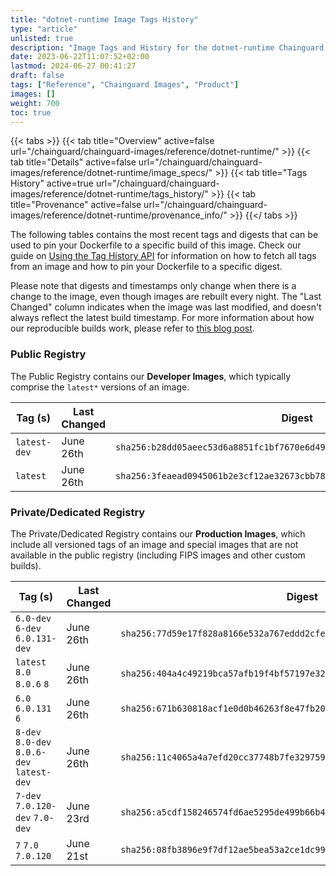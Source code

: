 ```yaml
---
title: "dotnet-runtime Image Tags History"
type: "article"
unlisted: true
description: "Image Tags and History for the dotnet-runtime Chainguard Image"
date: 2023-06-22T11:07:52+02:00
lastmod: 2024-06-27 00:41:27
draft: false
tags: ["Reference", "Chainguard Images", "Product"]
images: []
weight: 700
toc: true
---
```


{{< tabs >}}
{{< tab title="Overview" active=false url="/chainguard/chainguard-images/reference/dotnet-runtime/" >}}
{{< tab title="Details" active=false url="/chainguard/chainguard-images/reference/dotnet-runtime/image_specs/" >}}
{{< tab title="Tags History" active=true url="/chainguard/chainguard-images/reference/dotnet-runtime/tags_history/" >}}
{{< tab title="Provenance" active=false url="/chainguard/chainguard-images/reference/dotnet-runtime/provenance_info/" >}}
{{</ tabs >}}

The following tables contains the most recent tags and digests that can be used to pin your Dockerfile to a specific build of this image. Check our guide on [Using the Tag History API](/chainguard/chainguard-images/using-the-tag-history-api/) for information on how to fetch all tags from an image and how to pin your Dockerfile to a specific digest.

Please note that digests and timestamps only change when there is a change to the image, even though images are rebuilt every night. The "Last Changed" column indicates when the image was last modified, and doesn't always reflect the latest build timestamp. For more information about how our reproducible builds work, please refer to [this blog post](https://www.chainguard.dev/unchained/reproducing-chainguards-reproducible-image-builds).

### Public Registry
The Public Registry contains our **Developer Images**, which typically comprise the `latest*` versions of an image.

| Tag (s)       | Last Changed | Digest                                                                    |
|---------------|--------------|---------------------------------------------------------------------------|
|  `latest-dev` | June 26th    | `sha256:b28dd05aeec53d6a8851fc1bf7670e6d4976de97cb833b7643131772430143ee` |
|  `latest`     | June 26th    | `sha256:3feaead0945061b2e3cf12ae32673cbb78ed545706212c3a2f1958089eb42f60` |


### Private/Dedicated Registry
The Private/Dedicated Registry contains our **Production Images**, which include all versioned tags of an image and special images that are not available in the public registry (including FIPS images and other custom builds).

| Tag (s)                                     | Last Changed | Digest                                                                    |
|---------------------------------------------|--------------|---------------------------------------------------------------------------|
|  `6.0-dev` `6-dev` `6.0.131-dev`            | June 26th    | `sha256:77d59e17f828a8166e532a767eddd2cfe7721531debde1d8dd0396b46e1cb879` |
|  `latest` `8.0` `8.0.6` `8`                 | June 26th    | `sha256:404a4c49219bca57afb19f4bf57197e3267e1c5684bd0728ae259dfa9885f7d6` |
|  `6.0` `6.0.131` `6`                        | June 26th    | `sha256:671b630818acf1e0d0b46263f8e47fb20b629ceac4e71fab899309cbb90f0c5e` |
|  `8-dev` `8.0-dev` `8.0.6-dev` `latest-dev` | June 26th    | `sha256:11c4065a4a7efd20cc37748b7fe3297591b9ce8cd27d51c5e36514b0fedff5c8` |
|  `7-dev` `7.0.120-dev` `7.0-dev`            | June 23rd    | `sha256:a5cdf158246574fd6ae5295de499b66b4ee70c46b89611448e9d42b13d02f5cc` |
|  `7` `7.0` `7.0.120`                        | June 21st    | `sha256:08fb3896e9f7df12ae5bea53a2ce1dc998fd2d78d3ab93787fc0a5e78eff9eae` |

